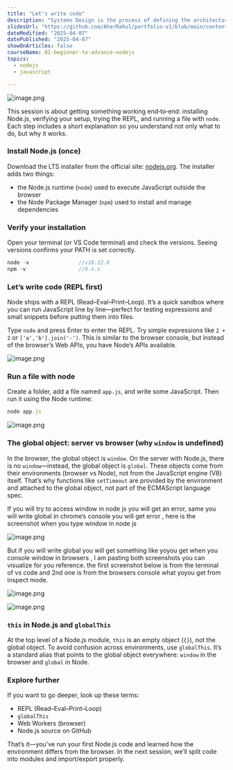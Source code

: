 ```yaml
---
title: "Let's write code"
description: "Systems Design is the process of defining the architecture, components, modules, interfaces, and data for a system to satisfy specified requirements. It involves translating user requirements into a detailed blueprint that guides the implementation phase. The goal is to create a well-organized and efficient structure that meets the intended purpose while considering factors like scalability, maintainability, and performance."
slidesUrl: "https://github.com/AherRahul/portfolio-v1/blob/main/content/articles"
dateModified: "2025-04-07"
datePublished: "2025-04-07"
showOnArticles: false
courseName: 01-beginner-to-advance-nodejs
topics:
  - nodejs
  - javascript

---
```


![image.png](https://res.cloudinary.com/duojkrgue/image/upload/v1757930702/Portfolio/nodeJsCourse/3_xveryy.png)

<!-- # 📖 My Personal Notes – Let’s write code -->

This session is about getting something working end‑to‑end: installing Node.js, verifying your setup, trying the REPL, and running a file with `node`. Each step includes a short explanation so you understand not only what to do, but why it works.

### Install Node.js (once)

Download the LTS installer from the official site: [nodejs.org](https://nodejs.org/). The installer adds two things:
- the Node.js runtime (`node`) used to execute JavaScript outside the browser
- the Node Package Manager (`npm`) used to install and manage dependencies

### Verify your installation

Open your terminal (or VS Code terminal) and check the versions. Seeing versions confirms your PATH is set correctly.

```jsx
node -v                //v18.12.0
npm -v                 //9.x.x
```


### Let’s write code (REPL first)

Node ships with a REPL (Read–Eval–Print–Loop). It’s a quick sandbox where you can run JavaScript line by line—perfect for testing expressions and small snippets before putting them into files.

Type `node` and press Enter to enter the REPL. Try simple expressions like `2 + 2` or `['a','b'].join('-')`. This is similar to the browser console, but instead of the browser’s Web APIs, you have Node’s APIs available.

![image.png](https://i.ibb.co/fDHCd6p/3.jpg)

### Run a file with node

Create a folder, add a file named `app.js`, and write some JavaScript. Then run it using the Node runtime:

```jsx
node app.js
```

![image.png](https://i.ibb.co/vHyGmq6/4.jpg)

### The global object: server vs browser (why `window` is undefined)

In the browser, the global object is `window`. On the server with Node.js, there is no `window`—instead, the global object is `global`. These objects come from their environments (browser vs Node), not from the JavaScript engine (V8) itself. That’s why functions like `setTimeout` are provided by the environment and attached to the global object, not part of the ECMAScript language spec.

If you will try to access window in node js you will get an error, same you will write global in chrome’s console you will get error , here is the screenshot when you type window in node js

![image.png](https://i.ibb.co/Ykr7dy2/5.jpg)

But if you will write global you will get something like yoyou get when you console window in browsers , I am pasting both screenshots you can visualize for you reference. the first screenshot below is from the terminal of vs code and 2nd one is from the browsers console what yoyou get from inspect mode.

![image.png](https://i.ibb.co/5sySj04/6.jpg)

![image.png](https://i.ibb.co/47PH8Ch/7.jpg)

### `this` in Node.js and `globalThis`

At the top level of a Node.js module, `this` is an empty object (`{}`), not the global object. To avoid confusion across environments, use `globalThis`. It’s a standard alias that points to the global object everywhere: `window` in the browser and `global` in Node.

### Explore further

If you want to go deeper, look up these terms:

- REPL (Read–Eval–Print–Loop)
- `globalThis`
- Web Workers (browser)
- Node.js source on GitHub


That’s it—you’ve run your first Node.js code and learned how the environment differs from the browser. In the next session, we’ll split code into modules and import/export properly.

